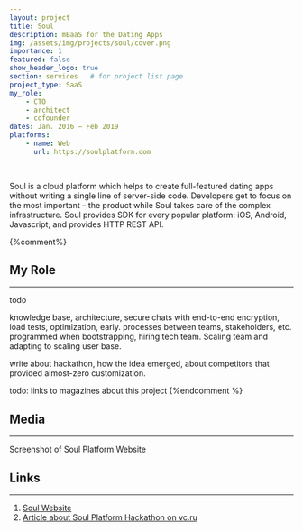 ```yaml
---
layout: project
title: Soul
description: mBaaS for the Dating Apps
img: /assets/img/projects/soul/cover.png
importance: 1
featured: false
show_header_logo: true
section: services   # for project list page
project_type: SaaS
my_role: 
    - CTO
    - architect
    - cofounder    
dates: Jan. 2016 – Feb 2019
platforms: 
    - name: Web
      url: https://soulplatform.com
         
---
```


Soul is a cloud platform which helps to create full-featured dating apps without writing a single line of server-side 
code. Developers get to focus on the most important – the product while Soul takes care of the complex infrastructure. 
Soul provides SDK for every popular platform: iOS, Android, Javascript; and provides HTTP REST API.         

{%comment%}
## My Role
***

todo

knowledge base, architecture, secure chats with  end-to-end encryption, load tests, optimization, early.
processes between teams, stakeholders, etc. programmed when bootstrapping, hiring tech team. Scaling team and adapting to
scaling user base.

write about hackathon, how the idea emerged, about competitors that provided almost-zero customization.


todo: links to magazines about this project
{%endcomment %}

## Media
***
<div class="row">
    <div class="col-sm mt-3 mt-md-0 text-center">
        <img class="img-fluid rounded z-depth-1" src="{{ '/assets/img/projects/soul/2.png' | relative_url }}" alt=""/>
    </div>    
    
</div>
<div class="caption">
    Screenshot of Soul Platform Website
</div>


## Links
***

1. [Soul Website](https://itunes.apple.com/ru/app/id690661663)
2. [Article about Soul Platform Hackathon on vc.ru](https://vc.ru/promo/14652-pure-soul)
